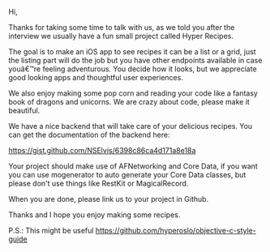 Hi,

Thanks for taking some time to talk with us, as we told you after the interview we usually have a fun small project called Hyper Recipes.

The goal is to make an iOS app to see recipes it can be a list or a grid, just the listing part will do the job but you have other endpoints available in case youâ€™re feeling adventurous. You decide how it looks, but we appreciate good looking apps and thoughtful user experiences.

We also enjoy making some pop corn and reading your code like a fantasy book of dragons and unicorns. We are crazy about code, please make it beautiful.

We have a nice backend that will take care of your delicious recipes. You can get the documentation of the backend here:

https://gist.github.com/NSElvis/6398c86ca4d171a8e18a

Your project should make use of AFNetworking and Core Data, if you want you can use mogenerator to auto generate your Core Data classes, but please don't use things like RestKit or MagicalRecord.

When you are done, please link us to your project in Github.

Thanks and I hope you enjoy making some recipes.

P.S.: This might be useful https://github.com/hyperoslo/objective-c-style-guide
